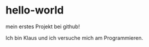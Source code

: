 # hello-world
mein erstes Projekt bei github!

Ich bin Klaus und ich versuche mich am Programmieren. 

